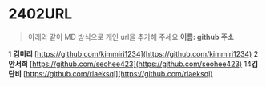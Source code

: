 # 2402URL
> 아래와 같이 MD 방식으로 개인 url을 추가해 주세요
**이름: github 주소**

1 **김미리** [https://github.com/kimmiri1234](https://github.com/kimmiri1234)
2 **안서희** [https://github.com/seohee423](https://github.com/seohee423)
14**김단비** [https://github.com/rlaeksql](https://github.com/rlaeksql)